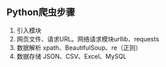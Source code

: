 ## Python爬虫步骤

1. 引入模块
2. 网页文件、请求URL。网络请求模块urllib、requests
3. 数据解析 xpath、BeautifulSoup、re（正则）
4. 数据存储 JSON、CSV、Excel、MySQL